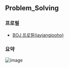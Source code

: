 ## Problem_Solving

### 프로필

-  [BOJ 프로필(jayjangjooho)](https://www.acmicpc.net/user/jayjangjooho)

### 요약

![image](https://user-images.githubusercontent.com/46807540/82181437-7dafdc80-991d-11ea-9ec9-d2bd4eb0e83c.png)
